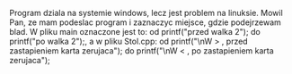 Program dziala na systemie windows, lecz jest problem na linuksie.
Mowil Pan, ze mam podeslac program i zaznaczyc miejsce, gdzie podejrzewam blad.
W pliku main oznaczone jest to: od printf("przed walka 2"); do printf("po walka 2");,
a w pliku Stol.cpp: od printf("\nW > , przed zastapieniem karta zerujaca"); do printf("\nW < , po zastapieniem karta zerujaca");

